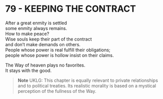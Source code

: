 # 79 - KEEPING THE CONTRACT



After a great enmity is settled  
some enmity always remains.  
How to make peace?  
Wise souls keep their part of the contract  
and don’t make demands on others.  
People whose power is real fulfill their obligations;  
people whose power is hollow insist on their claims.  

The Way of heaven plays no favorites.  
It stays with the good.  


> **Note** UKLG: This chapter is equally relevant to private relationships and to political treaties. Its realistic morality is based on a mystical perception of the fullness of the Way.

